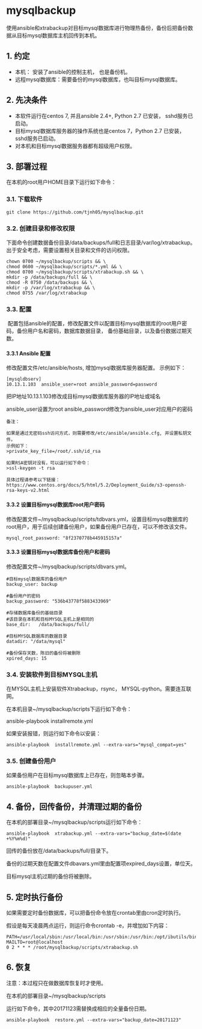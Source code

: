 # mysqlbackup

使用ansible和xtrabackup对目标mysql数据库进行物理热备份，备份后把备份数据从目标mysql数据库主机回传到本机。

## 1. 约定

- 本机： 安装了ansible的控制主机， 也是备份机。
- 远程mysql数据库：需要备份的mysql数据库，也叫目标mysql数据库。

## 2. 先决条件
- 本软件运行在centos 7, 并且ansible 2.4+, Python 2.7 已安装， sshd服务已启动。
- 目标mysql数据库服务器的操作系统也是centos 7，Python 2.7 已安装，sshd服务已启动。
- 对本机和目标mysql数据服务器都有超级用户权限。


## 3. 部署过程
在本机的root用户HOME目录下运行如下命令：

### 3.1. 下载软件

  ```
  git clone https://github.com/tjnh05/mysqlbackup.git
  ```
  
### 3.2. 创建目录和修改权限

  下面命令创建数据备份目录/data/backups/full和日志目录/var/log/xtrabackup。出于安全考虑，需要设置相关目录和文件的访问权限。
  ```
  chown 0700 ~/mysqlbackup/scripts && \
  chmod 0600 ~/mysqlbackup/scripts/*.yml && \
  chmod 0700 ~/mysqlbackup/scripts/xtrabackup.sh && \
  mkdir -p /data/backups/full && \
  chmod -R 0750 /data/backups && \
  mkdir -p /var/log/xtrabackup && \
  chmod 0755 /var/log/xtrabackup
  ```

### 3.3. 配置

  配置包括ansible的配置，修改配置文件以配置目标mysql数据库的root用户密码，备份用户名和密码，数据库数据目录， 备份基础目录，以及备份数据过期天数。
 
#### 3.3.1 Ansible 配置
    
   修改配置文件/etc/ansible/hosts, 增加mysql数据库服务器配置。
   示例如下：

   ```
   [mysqldbserv]
   10.13.1.103  ansible_user=root ansible_password=password
   ```
   
   把IP地址10.13.1.103修改成目标mysql数据库服务器的IP地址或域名
    
   ansible_user设置为root 
   ansible_password修改为ansible_user对应用户的密码
   
   ```
   备注：
   
   如果是通过无密码ssh访问方式，则需要修改/etc/ansible/ansible.cfg, 并设置私钥文件。
   示例如下：
   >private_key_file=/root/.ssh/id_rsa
   
   如果RSA密钥对没有，可以运行如下命令：
   >ssl-keygen -t rsa
   
   具体过程请参考以下链接：
   https://www.centos.org/docs/5/html/5.2/Deployment_Guide/s3-openssh-rsa-keys-v2.html
   ```
   
#### 3.3.2 设置目标mysql数据库root用户密码
    
   修改配置文件~/mysqlbackup/scripts/tdbvars.yml，设置目标mysql数据库的root用户，用于后续创建备份用户，如果备份用户已存在，可以不修改该文件。
   ```
   mysql_root_password: "8f2370778b445915157a"
   ```
   
#### 3.3.3 设置目标mysql数据库备份用户和密码
    
   修改配置文件~/mysqlbackup/scripts/dbvars.yml。
   ```
   #目标mysql数据库的备份用户
   backup_user: backup
    
   #备份用户的密码
   backup_password: "536b43778f5883433969"

   #存储数据库备份的基础目录
   #该目录在本机和目标MYSQL主机上是相同的
   base_dir:   /data/backups/full/
   
   #目标MYSQL数据库的数据目录
   datadir: "/data/mysql"
   
   #备份保存天数，陈旧的备份将被删除
   xpired_days: 15
   ```
   
### 3.4. 安装软件到目标MYSQL主机
    
在MYSQL主机上安装软件Xtrabackup，rsync， MYSQL-python。需要连互联网。
    
在本机目录~/mysqlbackup/scripts下运行如下命令：
 
ansible-playbook  installremote.yml

如果安装报错，则运行如下命令以安装：
   
```
ansible-playbook  installremote.yml --extra-vars="mysql_compat=yes"
```

### 3.5. 创建备份用户
  
如果备份用户在目标mysql数据库上已存在，则忽略本步骤。  
```
ansible-playbook  backupuser.yml
```

## 4. 备份，回传备份，并清理过期的备份

在本机的部署目录~/mysqlbackup/scripts运行如下命令：
```    
ansible-playbook  xtrabackup.yml --extra-vars="backup_date=$(date +%Y%m%d)"
```
回传的备份放在/data/backups/full/目录下。
  
备份的过期天数在配置文件dbavars.yml里由配置项expired_days设置，单位天。
  
目标mysql主机过期的备份将被删除。

## 5. 定时执行备份
  
如果需要定时备份数据库，可以把备份命令放在crontab里由cron定时执行。
  
假设是每天凌晨两点运行，则运行命令crontab -e，并增加如下内容：
```    
PATH=/usr/local/sbin:/usr/local/bin:/usr/sbin:/usr/bin:/opt/ibutils/bin:/root/bin:/root/scripts
MAILTO=root@localhost
0 2 * * * /root/mysqlbackup/scripts/xtrabackup.sh
```

## 6. 恢复 

注意：本过程只在做数据库恢复时才使用。
  
在本机的部署目录~/mysqlbackup/scripts
  
运行如下命令，其中20171123需替换成相应的全量备份日期。
```  
ansible-playbook  restore.yml --extra-vars="backup_date=20171123"
```

